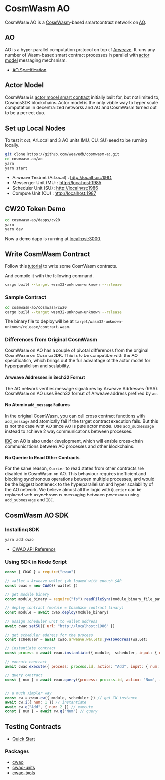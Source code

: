 # CosmWasm AO

CosmWasm AO is a [CosmWasm](https://cosmwasm.com/)-based smartcontract network on [AO](https://cookbook_ao.g8way.io/).

## AO

AO is a hyper parallel computation protocol on top of [Arweave](https://arweave.org/). It runs any number of Wasm-based smart contract processes in parallel with [actor model](https://en.wikipedia.org/wiki/Actor_model) messaging mechanism.

- [AO Specification](https://ao.arweave.dev/#/spec)

## Actor Model

CosmWasm is [actor model smart contract](https://book.cosmwasm.com/actor-model.html) initially built for, but not limited to, CosmosSDK blockchains. Actor model is the only viable way to hyper scale computation in decentralized networks and AO and CosmWasm turned out to be a perfect duo.

## Set up Local Nodes

To test it out, [ArLocal](https://github.com/textury/arlocal) and 3 [AO units](https://cookbook_ao.g8way.io/concepts/units.html) (MU, CU, SU) need to be running locally.

```bash
git clone https://github.com/weavedb/cosmwasm-ao.git
cd cosmwasm-ao/ao
yarn
yarn start
```

- Arweave Testnet (ArLocal) : [http://localhost:1984](http://localhost:1984)
- Messenger Unit (MU) : [http://localhost:1985](http://localhost:1985)
- Scheduler Unit (SU) : [http://localhost:1986](http://localhost:1986)
- Compute Unit (CU) : [http://localhost:1987](http://localhost:1987)

## CW20 Token Demo

```bash
cd cosmwasm-ao/dapps/cw20
yarn
yarn dev
```

Now a demo dapp is running at [localhost:3000](http://localhost:3000).

## Write CosmWasm Contract
Follow this [tutorial](https://book.cosmwasm.com/basics/rust-project.html) to write some CosmWasm contracts.

And compile it with the following command.

```bash
cargo build --target wasm32-unknown-unknown --release
```
### Sample Contract

```bash
cd cosmwasm-ao/cosmwasm/cw20
cargo build --target wasm32-unknown-unknown --release
```
The binary file to deploy will be at `target/wasm32-unknown-unknown/release/contract.wasm`.

### Differences from Original CosmWasm

CosmWasm on AO has a couple of pivotal differences from the original CosmWasm on CosmosSDK. This is to be compatible with the AO specification, which brings out the full advantage of the actor model for hyperparallelism and scalability.

#### Arweave Addresses in Bech32 Format

The AO network verifies message signatures by Arweave Addresses (RSA). CosmWasm on AO uses Bech32 format of Arweave address prefixed by `ao`.

#### No Atomic `add_message` Failures

In the original CosmWasm, you can call cross contract functions with `add_message` and atomically fail if the target contract execution fails. But this is not the case with AO since AO is pure actor model. Use `add_submessage` instead to achieve 2 way communications between processes.

[IBC](https://cosmos.network/ibc/) on AO is also under development, which will enable cross-chain communications between AO processes and other blockchains.

#### No Querier to Read Other Contracts

For the same reason, `Querier` to read states from other contracts are disabled in CosmWasm on AO. This behaviour requires inefficient and blocking synchronous operations between multiple processes, and would be the biggest bottleneck to the hyperparallelism and hyper scalability of the AO network. We believe almost all the logic with `Querier` can be replaced with asynchronous messaging between processes using `add_submessage` and `IBC`.

## CosmWasm AO SDK

### Installing SDK

```bash
yarn add cwao
```

- [CWAO API Reference](./cwao-sdk)


### Using SDK in Node Script

```javascript
const { CWAO } = require("cwao")

// wallet = Arweave wallet jwk loaded with enough $AR
const cwao = new CWAO({ wallet })

// get module binary
const module_binary = require("fs").readFileSync(module_binary_file_path)

// deploy contract (module = CosmWasm contract binary)
const module = await cwao.deploy(module_binary)

// assign scheduler unit to wallet address
await cwao.setSU({ url: "http://localhost:1986" })

// get scheduler address for the process
const scheduler = await cwao.arweave.wallets.jwkToAddress(wallet)

// instantiate contract
const process = await cwao.instantiate({ module,  scheduler, input: { num: 1 } })

// execute contract
await cwao.execute({ process: process.id, action: "Add", input: { num: 2 } })

// query contract
const { num } = await cwao.query({process: process.id, action: "Num", input: {}})


// a much simpler way 
const cw = cwao.cw({ module, scheduler }) // get CW instance
await cw.i({ num: 1 }) // instantiate
await cw.e("Add", { num: 2 }) // execute
const { num } = await cw.q("Num") // query
```
## Testing Contracts

- [Quick Start](./tools)

### Packages

- [cwao](./cwao-sdk)
- [cwao-units](./ao)
- [cwao-tools](./tools)

